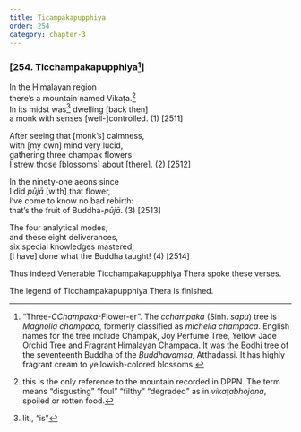```yaml
---
title: Ticampakapupphiya
order: 254
category: chapter-3
---
```


### \[254. Ti<span class="diacritics" data-state="on">c</span><span class="no-diacritics" data-state="off">ch</span>ampakapupphiya[^1]\]

In the Himalayan region  
there’s a mountain named Vikaṭa.[^2]  
In its midst was[^3] dwelling \[back then\]  
a monk with senses \[well-\]controlled. (1) \[2511\]

After seeing that \[monk’s\] calmness,  
with \[my own\] mind very lucid,  
gathering three champak flowers  
I strew those \[blossoms\] about \[there\]. (2) \[2512\]

In the ninety-one aeons since  
I did *pūjā* \[with\] that flower,  
I’ve come to know no bad rebirth:  
that’s the fruit of Buddha-*pūjā*. (3) \[2513\]

The four analytical modes,  
and these eight deliverances,  
six special knowledges mastered,  
\[I have\] done what the Buddha taught! (4) \[2514\]

Thus indeed Venerable Ti<span class="diacritics" data-state="on">c</span><span class="no-diacritics" data-state="off">ch</span>ampakapupphiya Thera spoke these verses.

The legend of Ti<span class="diacritics" data-state="on">c</span><span class="no-diacritics" data-state="off">ch</span>ampakapupphiya Thera is finished.

[^1]: “Three-*<span class="diacritics" data-state="on">C</span><span class="no-diacritics" data-state="off">Ch</span>ampaka*-Flower-er”. The *<span class="diacritics" data-state="on">c</span><span class="no-diacritics" data-state="off">ch</span>ampaka* (Sinh. *sapu*) tree is *Magnolia champaca*, formerly classified as *michelia champaca*. English names for the tree include Champak, Joy Perfume Tree, Yellow Jade Orchid Tree and Fragrant Himalayan Champaca. It was the Bodhi tree of the seventeenth Buddha of the *Buddhavaṃsa*, Atthadassi. It has highly fragrant cream to yellowish-colored blossoms.

[^2]: this is the only reference to the mountain recorded in DPPN. The term means “disgusting” “foul” “filthy” “degraded” as in *vikaṭabhojana*, spoiled or rotten food.

[^3]: lit., “is”
